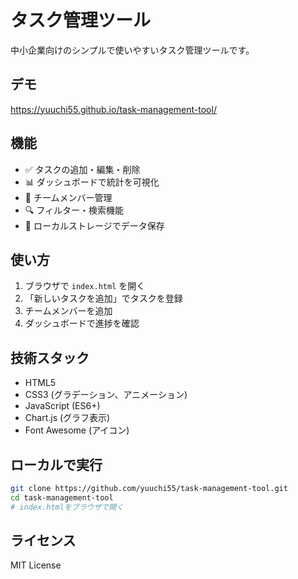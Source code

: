 # タスク管理ツール

中小企業向けのシンプルで使いやすいタスク管理ツールです。

## デモ
https://yuuchi55.github.io/task-management-tool/

## 機能
- ✅ タスクの追加・編集・削除
- 📊 ダッシュボードで統計を可視化
- 👥 チームメンバー管理
- 🔍 フィルター・検索機能
- 💾 ローカルストレージでデータ保存

## 使い方
1. ブラウザで `index.html` を開く
2. 「新しいタスクを追加」でタスクを登録
3. チームメンバーを追加
4. ダッシュボードで進捗を確認

## 技術スタック
- HTML5
- CSS3 (グラデーション、アニメーション)
- JavaScript (ES6+)
- Chart.js (グラフ表示)
- Font Awesome (アイコン)

## ローカルで実行
```bash
git clone https://github.com/yuuchi55/task-management-tool.git
cd task-management-tool
# index.htmlをブラウザで開く
```

## ライセンス
MIT License